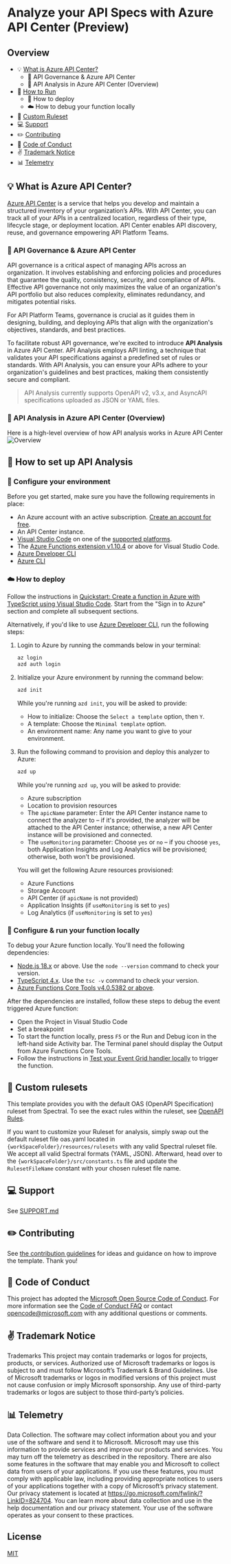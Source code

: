 # Analyze your API Specs with Azure API Center (Preview)

## Overview

- :bulb: [What is Azure API Center?](#bulb-what-is-azure-api-center)
  - :briefcase: API Governance & Azure API Center
  - :briefcase: API Analysis in Azure API Center (Overview)
- :rocket: [How to Run](#rocket-how-to-set-up-api-analysis)
  - :wrench: How to deploy
  - :cloud: How to debug your function locally
- :page_facing_up: [Custom Ruleset](#page_facing_up-custom-rulesets)
- :computer: [Support](#computer-support)
- :pencil2: [Contributing](#pencil2-contributing)
- :book: [Code of Conduct](#book-code-of-conduct)
- :v: [Trademark Notice](#v-trademark-notice)
- :bar_chart: [Telemetry](#bar_chart-telemetry)

## :bulb: What is Azure API Center?

[Azure API Center](https://learn.microsoft.com/en-us/azure/api-center/overview) is a service that helps you develop and maintain a structured inventory of your organization’s APIs. With API Center, you can track all of your APIs in a centralized location, regardless of their type, lifecycle stage, or deployment location. API Center enables API discovery, reuse, and governance empowering API Platform Teams.

### :briefcase: API Governance & Azure API Center

API governance is a critical aspect of managing APIs across an organization. It involves establishing and enforcing policies and procedures that guarantee the quality, consistency, security, and compliance of APIs. Effective API governance not only maximizes the value of an organization's API portfolio but also reduces complexity, eliminates redundancy, and mitigates potential risks.

For API Platform Teams, governance is crucial as it guides them in designing, building, and deploying APIs that align with the organization's objectives, standards, and best practices.

To facilitate robust API governance, we're excited to introduce **API Analysis** in Azure API Center. API Analysis employs API linting, a technique that validates your API specifications against a predefined set of rules or standards. With API Analysis, you can ensure your APIs adhere to your organization's guidelines and best practices, making them consistently secure and compliant.

> API Analysis currently supports OpenAPI v2, v3.x, and AsyncAPI specifications uploaded as JSON or YAML files.

### :briefcase: API Analysis in Azure API Center (Overview)

Here is a high-level overview of how API analysis works in Azure API Center
![Overview](./images/overview.png)

## :rocket: How to set up API Analysis

### :wrench: Configure your environment

Before you get started, make sure you have the following requirements in place:

- An Azure account with an active subscription. [Create an account for free](https://azure.microsoft.com/free).
- An API Center instance.
- [Visual Studio Code](https://code.visualstudio.com/) on one of the [supported platforms](https://code.visualstudio.com/docs/supporting/requirements#_platforms).
- The [Azure Functions extension v1.10.4](https://marketplace.visualstudio.com/items?itemName=ms-azuretools.vscode-azurefunctions) or above for Visual Studio Code.
- [Azure Developer CLI](https://learn.microsoft.com/azure/developer/azure-developer-cli/install-azd)
- [Azure CLI](https://learn.microsoft.com/cli/azure/install-azure-cli)

### :cloud: How to deploy

Follow the instructions in [Quickstart: Create a function in Azure with TypeScript using Visual Studio Code](https://learn.microsoft.com/en-us/azure/azure-functions/create-first-function-vs-code-typescript?pivots=nodejs-model-v4#sign-in-to-azure). Start from the "Sign in to Azure" section and complete all subsequent sections.

Alternatively, if you'd like to use [Azure Developer CLI](https://learn.microsoft.com/azure/developer/azure-developer-cli/install-azd), run the following steps:

1. Login to Azure by running the commands below in your terminal:

    ```bash
    az login
    azd auth login
    ```

1. Initialize your Azure environment by running the command below:

    ```bash
    azd init
    ```

   While you're running `azd init`, you will be asked to provide:

   - How to initialize: Choose the `Select a template` option, then `Y`.
   - A template: Choose the `Minimal template` option. <!-- This option will be changed to "API Center Analyzer" once this PR is merged, which is not available at this time of PR -->
   - An environment name: Any name you want to give to your environment.

1. Run the following command to provision and deploy this analyzer to Azure:

    ```bash
    azd up
    ```

   While you're running `azd up`, you will be asked to provide:

   - Azure subscription
   - Location to provision resources
   - The `apicName` parameter: Enter the API Center instance name to connect the analyzer to &ndash; if it's provided, the analyzer will be attached to the API Center instance; otherwise, a new API Center instance will be provisioned and connected.
   - The `useMonitoring` parameter: Choose `yes` or `no` &ndash; if you choose `yes`, both Application Insights and Log Analytics will be provisioned; otherwise, both won't be provisioned.

   You will get the following Azure resources provisioned:

   - Azure Functions
   - Storage Account
   - API Center (if `apicName` is not provided)
   - Application Insights (if `useMonitoring` is set to `yes`)
   - Log Analytics (if `useMonitoring` is set to `yes`)

### :wrench: Configure & run your function locally

To debug your Azure function locally. You'll need the following dependencies:

- [Node.js 18.x](https://nodejs.org/en/download/releases/) or above. Use the `node --version` command to check your version.
- [TypeScript 4.x](https://www.typescriptlang.org/). Use the `tsc -v` command to check your version.
- [Azure Functions Core Tools v4.0.5382 or above](https://learn.microsoft.com/azure/azure-functions/functions-run-local?tabs=windows%2Cisolated-process%2Cnode-v4%2Cevent-grid-trigger&pivots=programming-language-typescript#install-the-azure-functions-core-tools).

After the dependencies are installed, follow these steps to debug the event triggered Azure function:

- Open the Project in Visual Studio Code
- Set a breakpoint
- To start the function locally, press `F5` or the Run and Debug icon in the left-hand side Activity bar. The Terminal panel should display the Output from Azure Functions Core Tools.
- Follow the instructions in [Test your Event Grid handler locally](https://learn.microsoft.com/en-us/azure/communication-services/how-tos/event-grid/local-testing-event-grid) to trigger the function.

## :page_facing_up: Custom rulesets

This template provides you with the default OAS (OpenAPI Specification) ruleset from Spectral. To see the exact rules within the ruleset, see [OpenAPI Rules](https://docs.stoplight.io/docs/spectral/4dec24461f3af-open-api-rules).

If you want to customize your Ruleset for analysis, simply swap out the default ruleset file oas.yaml located in `{workSpaceFolder}/resources/rulesets` with any valid Spectral ruleset file. We accept all valid Spectral formats (YAML, JSON). Afterward, head over to the `{workSpaceFolder}/src/constants.ts` file and update the `RulesetFileName` constant with your chosen ruleset file name.

## :computer: Support

See [SUPPORT.md](./SUPPORT.md)

## :pencil2: Contributing

See [the contribution guidelines](CONTRIBUTING.md) for ideas and guidance on how to improve the template. Thank you!

## :book: Code of Conduct

This project has adopted the [Microsoft Open Source Code of Conduct](https://opensource.microsoft.com/codeofconduct/). For more information see the [Code of Conduct FAQ](https://opensource.microsoft.com/codeofconduct/faq/) or contact [opencode@microsoft.com](mailto:opencode@microsoft.com) with any additional questions or comments.

## :v: Trademark Notice

Trademarks This project may contain trademarks or logos for projects, products, or services. Authorized use of Microsoft trademarks or logos is subject to and must follow Microsoft’s Trademark & Brand Guidelines. Use of Microsoft trademarks or logos in modified versions of this project must not cause confusion or imply Microsoft sponsorship. Any use of third-party trademarks or logos are subject to those third-party’s policies.

## :bar_chart: Telemetry

Data Collection. The software may collect information about you and your use of the software and send it to Microsoft. Microsoft may use this information to provide services and improve our products and services. You may turn off the telemetry as described in the repository. There are also some features in the software that may enable you and Microsoft to collect data from users of your applications. If you use these features, you must comply with applicable law, including providing appropriate notices to users of your applications together with a copy of Microsoft’s privacy statement. Our privacy statement is located at <https://go.microsoft.com/fwlink/?LinkID=824704>. You can learn more about data collection and use in the help documentation and our privacy statement. Your use of the software operates as your consent to these practices.

## License

[MIT](LICENSE.txt)
